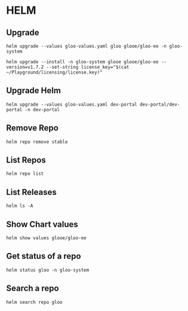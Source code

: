 # HELM

## Upgrade
```
helm upgrade --values gloo-values.yaml gloo glooe/gloo-ee -n gloo-system 
```


```
helm upgrade --install -n gloo-system glooe glooe/gloo-ee --version=v1.7.2 --set-string license_key="$(cat ~/Playground/licensing/license.key)"
```



## Upgrade Helm
```
helm upgrade --values gloo-values.yaml dev-portal dev-portal/dev-portal -n dev-portal
```

## Remove Repo
```
helm repo remove stable
```

## List Repos
```
helm repo list
```

## List Releases
```
helm ls -A
```

## Show Chart values
```
helm show values glooe/gloo-ee
```

## Get status of a repo
```
helm status gloo -n gloo-system 
```

## Search a repo
```
helm search repo gloo
```
